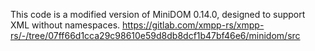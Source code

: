 This code is a modified version of MiniDOM 0.14.0, designed to support XML without namespaces.
https://gitlab.com/xmpp-rs/xmpp-rs/-/tree/07ff66d1cca29c98610e59d8db8dcf1b47bf46e6/minidom/src
